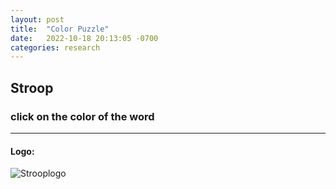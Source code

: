 ```yaml
---
layout: post
title:  "Color Puzzle"
date:   2022-10-18 20:13:05 -0700
categories: research
---
```


## Stroop

### click on the color of the word

----

#### Logo:

![Strooplogo](/devblog/assets/stroopLogo.png)
